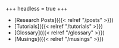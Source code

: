 +++
headless = true
+++

- [Research Posts]({{< relref "/posts" >}})
- [Tutorials]({{< relref "/tutorials" >}})
- [Glossary]({{< relref "/glossary" >}})
- [Musings]({{< relref "/musings" >}})